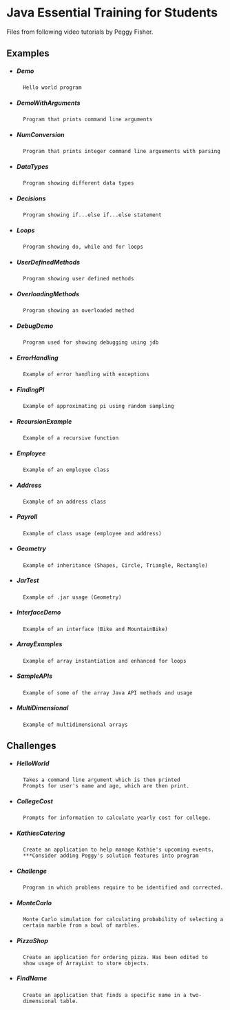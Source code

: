 # Java Essential Training for Students

Files from following video tutorials by Peggy Fisher.

## Examples 

* ##### Demo
		Hello world program
					
* ##### DemoWithArguments 
		Program that prints command line arguments
				
* ##### NumConversion 
		Program that prints integer command line arguements with parsing
				
* ##### DataTypes 
		Program showing different data types
				
* ##### Decisions 
		Program showing if...else if...else statement
				
* ##### Loops 
		Program showing do, while and for loops
			
* ##### UserDefinedMethods 
		Program showing user defined methods
				
* ##### OverloadingMethods 
		Program showing an overloaded method

* ##### DebugDemo
		Program used for showing debugging using jdb

* ##### ErrorHandling
		Example of error handling with exceptions

* ##### FindingPI
		Example of approximating pi using random sampling

* ##### RecursionExample
		Example of a recursive function
				
* ##### Employee 
		Example of an employee class
				
* ##### Address
		Example of an address class

* ##### Payroll 
		Example of class usage (employee and address)

* ##### Geometry
		Example of inheritance (Shapes, Circle, Triangle, Rectangle)

* ##### JarTest
		Example of .jar usage (Geometry)

* #####	InterfaceDemo 
		Example of an interface (Bike and MountainBike)

* ##### ArrayExamples
		Example of array instantiation and enhanced for loops

* ##### SampleAPIs
		Example of some of the array Java API methods and usage

* ##### MultiDimensional
		Example of multidimensional arrays

## Challenges

* ##### HelloWorld
		Takes a command line argument which is then printed
		Prompts for user's name and age, which are then print.

* ##### CollegeCost
		Prompts for information to calculate yearly cost for college.

* ##### KathiesCatering
		Create an application to help manage Kathie's upcoming events.
		***Consider adding Peggy's solution features into program

* ##### Challenge
		Program in which problems require to be identified and corrected.

* ##### MonteCarlo
		Monte Carlo simulation for calculating probability of selecting a
		certain marble from a bowl of marbles.

* ##### PizzaShop
		Create an application for ordering pizza. Has been edited to
		show usage of ArrayList to store objects.

* ##### FindName
		Create an application that finds a specific name in a two-
		dimensional table.

